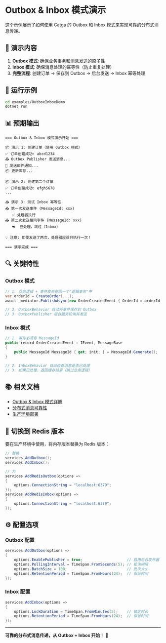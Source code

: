 # Outbox & Inbox 模式演示

这个示例展示了如何使用 Catga 的 Outbox 和 Inbox 模式来实现可靠的分布式消息传递。

## 🎯 演示内容

1. **Outbox 模式**: 确保业务事务和消息发送的原子性
2. **Inbox 模式**: 确保消息处理的幂等性（防止重复处理）
3. **完整流程**: 创建订单 → 保存到 Outbox → 后台发送 → Inbox 幂等处理

## 🚀 运行示例

```bash
cd examples/OutboxInboxDemo
dotnet run
```

## 📊 预期输出

```
=== Outbox & Inbox 模式演示开始 ===

📦 演示 1: 创建订单（使用 Outbox 模式）
✅ 订单创建成功: abcd1234
📤 Outbox Publisher 发送消息...
📧 发送邮件通知...
📦 更新库存...

📦 演示 2: 创建第二个订单
✅ 订单创建成功: efgh5678
...

📥 演示 3: 测试 Inbox 幂等性
📤 第一次发送事件 (MessageId: xxx)
   ✅ 处理器执行
📤 第二次发送相同事件 (MessageId: xxx)
   ⏭️  已处理，跳过（Inbox）

💡 注意: 即使发送了两次，处理器应该只执行一次！

=== 演示完成 ===
```

## 🔍 关键特性

### Outbox 模式

```csharp
// 1. 业务逻辑 + 事件发布在同一个"逻辑事务"中
var orderId = CreateOrder(...);
await _mediator.PublishAsync(new OrderCreatedEvent { OrderId = orderId });

// 2. OutboxBehavior 自动将事件保存到 Outbox
// 3. OutboxPublisher 后台服务轮询并发送
```

### Inbox 模式

```csharp
// 1. 事件必须有 MessageId
public record OrderCreatedEvent : IEvent, MessageBase
{
    public MessageId MessageId { get; init; } = MessageId.Generate();
}

// 2. InboxBehavior 自动检查消息是否已处理
// 3. 如果已处理，返回缓存结果（跳过业务逻辑）
```

## 📚 相关文档

- [Outbox & Inbox 模式详解](/docs/patterns/outbox-inbox.md)
- [分布式消息可靠性](/docs/reliability.md)
- [生产环境部署](/docs/deployment.md)

## 🔄 切换到 Redis 版本

要在生产环境中使用，将内存版本替换为 Redis 版本：

```csharp
// 替换
services.AddOutbox();
services.AddInbox();

// 为
services.AddRedisOutbox(options =>
{
    options.ConnectionString = "localhost:6379";
});
services.AddRedisInbox(options =>
{
    options.ConnectionString = "localhost:6379";
});
```

## ⚙️ 配置选项

### Outbox 配置

```csharp
services.AddOutbox(options =>
{
    options.EnablePublisher = true;                    // 启用后台发布器
    options.PollingInterval = TimeSpan.FromSeconds(5); // 轮询间隔
    options.BatchSize = 100;                           // 批次大小
    options.RetentionPeriod = TimeSpan.FromHours(24);  // 保留时间
});
```

### Inbox 配置

```csharp
services.AddInbox(options =>
{
    options.LockDuration = TimeSpan.FromMinutes(5);    // 锁定时长
    options.RetentionPeriod = TimeSpan.FromHours(24);  // 保留时间
});
```

---

**可靠的分布式消息传递，从 Outbox + Inbox 开始！** 🚀

